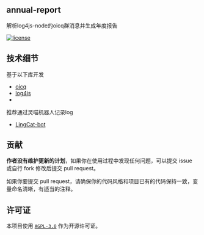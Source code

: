 ## annual-report
解析log4js-node的oicq群消息并生成年度报告

[![license](https://img.shields.io/github/license/Sirius0v0/SiriusBot)](https://choosealicense.com/licenses/agpl-3.0/)

## 技术细节
基于以下库开发
+ [oicq](https://github.com/takayama-lily/oicq)
+ [log4js](https://github.com/log4js-node/log4js-node)
+ 
推荐通过灵喵机器人记录log
+ [LingCat-bot](https://github.com/NPUcraft/LingCat-bot)

## 贡献

**作者没有维护更新的计划**，如果你在使用过程中发现任何问题，可以提交 issue 或自行 fork 修改后提交 pull request。

如果你要提交 pull request，请确保你的代码风格和项目已有的代码保持一致，变量命名清晰，有适当的注释。

## 许可证

本项目使用 [`AGPL-3.0`](https://choosealicense.com/licenses/agpl-3.0/) 作为开源许可证。
